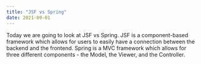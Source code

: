 ```yaml
---
title: "JSF vs Spring"
date: 2021-09-01
---
```

Today we are going to look at JSF vs Spring. JSF is a component-based framework which allows for users to easily have a connection between the backend and the frontend.
Spring is a MVC framework which allows for three different components - the Model, the Viewer, and the Controller.
